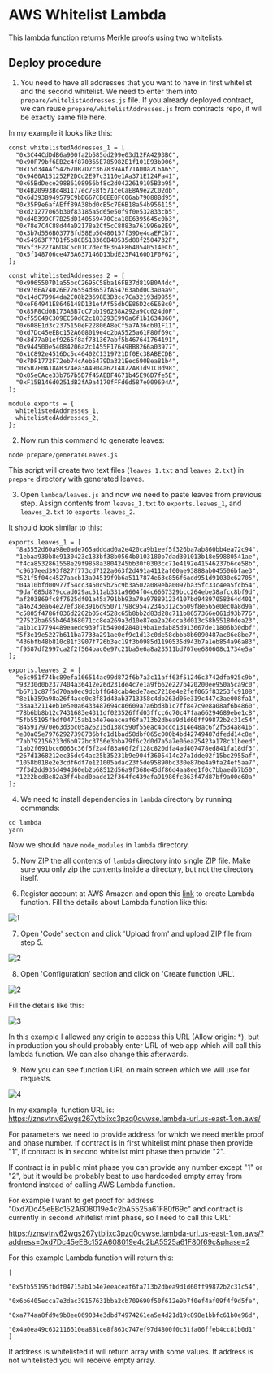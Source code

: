 # AWS Whitelist Lambda

This lambda function returns Merkle proofs using two whitelists.

## Deploy procedure

1. You need to have all addresses that you want to have in first whitelist and the second whitelist. We need to enter them into `prepare/whitelistAddresses.js` file. If you already deployed contract, we can reuse `prepare/whitelistAddresses.js` from contracts repo, it will be exactly same file here.

In my example it looks like this:
```
const whitelistedAddresses_1 = [
  "0x3C44CdDdB6a900fa2b585dd299e03d12FA4293BC",
  "0x90F79bf6EB2c4f870365E785982E1f101E93b906",
  "0x15d34AAf54267DB7D7c367839AAf71A00a2C6A65",
  "0x9460A151252F2DCd2E97c3110e1Aa371E124Fa41",
  "0x65BdDece298B6108956bf8c2d0422619105B3b95",
  "0x4B20993Bc481177ec7E8f571ceCaE8A9e22C02db",
  "0x6d393B949579C9bD667CB6EE0FC06ab79088Bd95",
  "0x35F9e6afAEff89A38bd0cB5c7E6B18a54b956115",
  "0xd21277065b30f83185a5d65e50f9f0e532833cb5",
  "0xd4B399CF7B25dD140559470Cca18E6395645c0b3",
  "0x78e7C4C88d44aD2178a2Cf5cC8883a761996e2E9",
  "0x3b7d556B0377Bfd58Eb50480157f39De4caEFCb7",
  "0x54963F77B1f5b8CB518360B4D535d88f2504732F",
  "0x5f3F227A6DaC5c01C7decfE36AF8640540514eCb",
  "0x5f148706ce473A637146D13bdE23F4160D1F0F62",
];

const whitelistedAddresses_2 = [
  "0x9965507D1a55bcC2695C58ba16FB37d819B0A4dc",
  "0x976EA74026E726554dB657fA54763abd0C3a0aa9",
  "0x14dC79964da2C08b23698B3D3cc7Ca32193d9955",
  "0xeF64941E8646148D131efAf55dbCE86D2c6E6Bc0",
  "0x85F8Cd0B173A8B7cC7bb196258A292a9Cc024d0F",
  "0xf55C49C309EC60dC2c183293E990a6f1b1634860",
  "0x608E1d3c2375150eF22806A8eCf5a7A36cb01F11",
  "0xd7Dc45eEBc152A608019e4c2bA5525a61F80f69c",
  "0x3d77a01ef9265f8af731367abf5b467641764191",
  "0x944500e54084206a2c1455F17649BB8266a03977",
  "0x1C892e4516Dc5c46402C1319721Df0Ec3BABECDB",
  "0x7DF1772F72eb74cAeb5479Da321Eec690Bea81b4",
  "0x5B7F0A18AB374ea3A4904a6214872A81d91C0d98",
  "0x85eCAce33b767b5D7f45AEBF4671b45E96D7fe5E",
  "0xF15B146d0251dB2fA9a4170fFFd6d587e009694A",
];

module.exports = {
  whitelistedAddresses_1,
  whitelistedAddresses_2,
};
```

2. Now run this command to generate leaves:

`node prepare/generateLeaves.js`

This script will create two text files (`leaves_1.txt` and `leaves_2.txt`) in `prepare` directory with generated leaves.

3. Open `lambda/leaves.js` and now we need to paste leaves from previous step. Assign contents from `leaves_1.txt` to `exports.leaves_1`, and `leaves_2.txt` to `exports.leaves_2`. 

It should look similar to this:
```
exports.leaves_1 = [
  "8a3552d60a98e0ade765adddad0a2e420ca9b1eef5f326ba7ab860bb4ea72c94",
  "1ebaa930b8e9130423c183bf38b0564b0103180b7dad301013b18e59880541ae",
  "f4ca8532861558e29f9858a3804245bb30f0303cc71e4192e41546237b6ce58b",
  "c9637eed393f827f773cd7122a063f2d491a4112af00ae93888ab045506bfae3",
  "521f5f04c4527aacb13a94519f9b6a5117874e63c856f6add951d91030e62705",
  "04a10bfd00977f54cc3450c9b25c9b3a502a089eba0097ba35fc33c4ea5fcb54",
  "9daf685d879ccad029ac511ab331a9604f04c6667329bcc264ebe38afcc8bf9d",
  "af203869fc8f7625df01a45a791bb93a79a978891234107bd94897058364d401",
  "a46243ea64e27ef38e3916d95071798c95472346312c5609f8e565e0ec0a8d9a",
  "c5805f4786f036d2202b05c4528c65b8bb2d83d28c711b8657366e061d93b776",
  "27522ba655b464368071cc8ea269a3d10e87ea2a26cca3d013c58b55180dea23",
  "a1b1c17794489eaedd939f7b5490d284019ba1edab85d913667de11806b30dbf",
  "5f3e19e5227b611ba7733a291ae0ef9c1d13c0de58cbbb8b6090487ac86e8be7",
  "436bfb48b810c81f3907f726b3ec19f3b0985d1190535d943b7a1eb854a96a83",
  "f9587df2997ca2f2f564bac0e97c21ba5e6a8a23511bd707ee680608c1734e5a"
];

exports.leaves_2 = [
  "e5c951f74bc89efa166514ac99d872f6b7a3c11aff63f51246c3742dfa925c9b",
  "93230d0b2377404a36412e26d231de4c7e1a9fb62e227b420200ee950a5ca9c0",
  "b6711c87f5d70aa0ec9dcbff648cab4ede7aec7218e4e2fef065f83253fc9108",
  "8e1b359a98a26f4ace0c8f81d43ab3713358c4db263d06e319c447c3ae008fa1",
  "38aa32114eb1e5e0a6433487694c86609a7a6bd8b1c7ff847c9e8a08af6b4860",
  "78b6bb8b12c7431683e4311df023526ffd03ffcc6c70c47faa66294689ebe1c8",
  "5fb55195fbdf04715ab1b4e7eeaceaf6fa713b2dbea9d1d60ff99872b2c31c54",
  "845917970e63d3bc05a26215d138c590f55eac4bccd1314e48ac6f2f534a8416",
  "e80a05e79762927398736bfc1d1bad58dbf065c000b4bd42749487dfedd14c8e",
  "7ab792156233d6b072bc3756e3bba79f6c2d0d7a5a7e06ea25423a178c31beed",
  "1ab2f691bcc6063c36f5f2a4f83a60f2f128c820dfa4ad407478ed841fa18df3",
  "267d1368212ec35dc94ac25b35231b9e904f3605414c27a1dde02f15bc2955af",
  "1058b018e2e3cdf6df7e121005adac23f5de95890bc330e87be4a9fa24ef5aa7",
  "7f3d2dd935d494d60eb2b68512d56a9f368e45df86d4aa8ee1f0c7bbaedb7b50",
  "1222bcd8e82a3ff4bad0badd12f364fc439efa91986fc863f47d87bf9a00e60a"
];
```

4. We need to install dependencies in `lambda` directory by running commands:
```
cd lambda
yarn
```

Now we should have `node_modules` in `lambda` directory.

5. Now ZIP the all contents of `lambda` directory into single ZIP file. Make sure you only zip the contents inside a directory, but not the directory itself.

6. Register account at AWS Amazon and open this [link](https://us-east-1.console.aws.amazon.com/lambda/home?region=us-east-1#/create/function) to create Lambda function. Fill the details about Lambda function like this:

![1](https://user-images.githubusercontent.com/24723870/168178920-043ae6d8-ea4e-46f1-b8e2-62e98865d302.png)

7. Open 'Code' section and click 'Upload from' and upload ZIP file from step 5.

![2](https://user-images.githubusercontent.com/24723870/161564237-2baf344e-2eff-4735-909a-e7ee8a637af0.png)

8. Open 'Configuration' section and click on 'Create function URL'. 

![2](https://user-images.githubusercontent.com/24723870/168179059-97b98685-9c53-4e29-bc7a-a354ede47eb4.png)

Fill the details like this:

![3](https://user-images.githubusercontent.com/24723870/168179079-cd4d0696-a957-45d6-b990-737cda29415f.png)

In this example I allowed any origin to access this URL (Allow origin: *), but in production you should probably enter URL of web app which will call this lambda function. We can also change this afterwards.

9. Now you can see function URL on main screen which we will use for requests.

![4](https://user-images.githubusercontent.com/24723870/168179139-65748462-7086-4a90-bcb6-7499b071d94e.png)

In my example, function URL is:
https://znsvtnv62wgs267ytblixc3pzq0ovwse.lambda-url.us-east-1.on.aws/

For parameters we need to provide address for which we need merkle proof and phase number. If contract is in first whitelist mint phase then provide "1", if contract is in second whitelist mint phase then provide "2". 

If contract is in public mint phase you can provide any number except "1" or "2", but it would be probably best to use hardcoded empty array from frontend instead of calling AWS Lambda function.

For example I want to get proof for address "0xd7Dc45eEBc152A608019e4c2bA5525a61F80f69c" and contract is currently in second whitelist mint phase, so I need to call this URL:

https://znsvtnv62wgs267ytblixc3pzq0ovwse.lambda-url.us-east-1.on.aws/?address=0xd7Dc45eEBc152A608019e4c2bA5525a61F80f69c&phase=2

For this example Lambda function will return this:
```
[
    "0x5fb55195fbdf04715ab1b4e7eeaceaf6fa713b2dbea9d1d60ff99872b2c31c54",
    "0x6b6405ecca7e3dac39157631bba2cb709690f50f612e9b7f0ef4af09f4f9d5fe",
    "0xa774aa8fd9e9b8ee069034e3dbd74974261ea5e4d21d19c898e1bbfc61b0e96d",
    "0x4a0ea49c632116610ea881ce8f863c747ef97d4800f0c31fa06ffeb4cc81b0d1"
]
```

If address is whitelisted it will return array with some values. If address is not whitelisted you will receive empty array.

